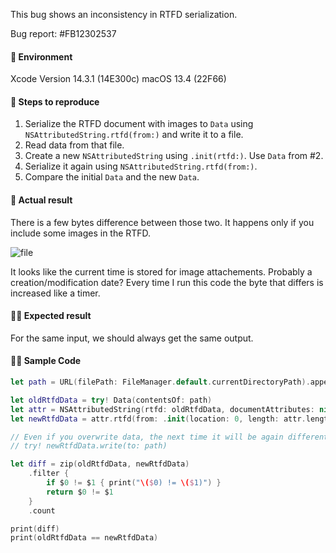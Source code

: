 This bug shows an inconsistency in RTFD serialization.

Bug report: #FB12302537

#### 📱 Environment
Xcode Version 14.3.1 (14E300c)
macOS 13.4 (22F66)

#### 🐾 Steps to reproduce
1. Serialize the RTFD document with images to `Data` using `NSAttributedString.rtfd(from:)` and write it to a file.
2. Read data from that file.
3. Create a new `NSAttributedString` using `.init(rtfd:)`. Use `Data` from #2.
4. Serialize it again using `NSAttributedString.rtfd(from:)`.
5. Compare the initial `Data` and the new `Data`.

#### 🤔 Actual result
There is a few bytes difference between those two. 
It happens only if you include some images in the RTFD.

![file](https://github.com/wojciech-kulik/Swift-RTFD-Bug/assets/3128467/ac981e21-6f0b-4888-92d2-c92cd06da28f)

It looks like the current time is stored for image attachements. Probably a creation/modification date?
Every time I run this code the byte that differs is increased like a timer.

#### 🙏🏻 Expected result
For the same input, we should always get the same output.

#### 👨‍💻 Sample Code

```swift
let path = URL(filePath: FileManager.default.currentDirectoryPath).appendingPathComponent("sample.data")

let oldRtfdData = try! Data(contentsOf: path)
let attr = NSAttributedString(rtfd: oldRtfdData, documentAttributes: nil)!
let newRtfdData = attr.rtfd(from: .init(location: 0, length: attr.length))!

// Even if you overwrite data, the next time it will be again different.
// try! newRtfdData.write(to: path)

let diff = zip(oldRtfdData, newRtfdData)
    .filter {
        if $0 != $1 { print("\($0) != \($1)") }
        return $0 != $1
    }
    .count

print(diff)
print(oldRtfdData == newRtfdData)
```
